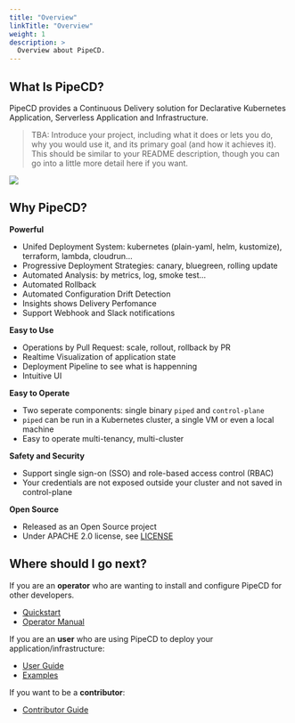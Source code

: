 ```yaml
---
title: "Overview"
linkTitle: "Overview"
weight: 1
description: >
  Overview about PipeCD.
---
```


## What Is PipeCD?

PipeCD provides a Continuous Delivery solution for Declarative Kubernetes Application, Serverless Application and Infrastructure.

> TBA: Introduce your project, including what it does or lets you do, why you would use it, and its primary goal (and how it achieves it). This should be similar to your README description, though you can go into a little more detail here if you want.

![](/images/architecture-overview.png)

## Why PipeCD?

**Powerful**
- Unifed Deployment System: kubernetes (plain-yaml, helm, kustomize), terraform, lambda, cloudrun...
- Progressive Deployment Strategies: canary, bluegreen, rolling update
- Automated Analysis: by metrics, log, smoke test...
- Automated Rollback
- Automated Configuration Drift Detection
- Insights shows Delivery Perfomance
- Support Webhook and Slack notifications

**Easy to Use**
- Operations by Pull Request: scale, rollout, rollback by PR
- Realtime Visualization of application state
- Deployment Pipeline to see what is happenning
- Intuitive UI

**Easy to Operate**
- Two seperate components: single binary `piped` and `control-plane`
- `piped` can be run in a Kubernetes cluster, a single VM or even a local machine
- Easy to operate multi-tenancy, multi-cluster

**Safety and Security**
- Support single sign-on (SSO) and role-based access control (RBAC)
- Your credentials are not exposed outside your cluster and not saved in control-plane

**Open Source**

- Released as an Open Source project
- Under APACHE 2.0 license, see [LICENSE](https://github.com/pipe-cd/pipe/blob/master/LICENSE)

## Where should I go next?

If you are an **operator** who are wanting to install and configure PipeCD for other developers.
- [Quickstart](/docs/quickstart/)
- [Operator Manual](/docs/operator-manual/)

If you are an **user** who are using PipeCD to deploy your application/infrastructure:
- [User Guide](/docs/user-guide/)
- [Examples](/docs/user-guide/examples)

If you want to be a **contributor**:
- [Contributor Guide](/docs/contributor-guide/)
